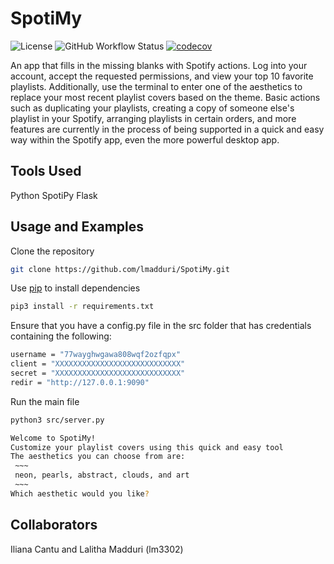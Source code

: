 # SpotiMy
![License](https://img.shields.io/github/license/lmadduri/spotimy)
![GitHub Workflow Status](https://img.shields.io/github/workflow/status/lmadduri/spotimy/CI)
[![codecov](https://codecov.io/gh/lmadduri/spotimy/branch/master/graph/badge.svg)](https://codecov.io/gh/lmadduri/spotimy)

An app that fills in the missing blanks with Spotify actions. Log into your account, accept the requested permissions, and view your top 10 favorite playlists. Additionally, use the terminal to enter one of the aesthetics to replace your most recent playlist covers based on the theme. Basic actions such as duplicating your playlists, creating a copy of someone else's playlist in your Spotify, arranging playlists in certain orders, and more features are currently in the process of being supported in a quick and easy way within the Spotify app, even the more powerful desktop app. 

## Tools Used
Python
SpotiPy
Flask

## Usage and Examples

Clone the repository
```bash
git clone https://github.com/lmadduri/SpotiMy.git
```

Use [pip](https://pip.pypa.io/en/stable/) to install dependencies
```bash
pip3 install -r requirements.txt
```

Ensure that you have a config.py file in the src folder that has credentials containing the following:
``` bash
username = "77wayghwgawa808wqf2ozfqpx"
client = "XXXXXXXXXXXXXXXXXXXXXXXXXXXX"
secret = "XXXXXXXXXXXXXXXXXXXXXXXXXXXX"
redir = "http://127.0.0.1:9090"
```

Run the main file
```bash
python3 src/server.py
```

```bash
Welcome to SpotiMy!
Customize your playlist covers using this quick and easy tool
The aesthetics you can choose from are:
 ~~~ 
 neon, pearls, abstract, clouds, and art 
 ~~~
Which aesthetic would you like?
```
## Collaborators

Iliana Cantu and Lalitha Madduri (lm3302)